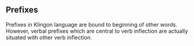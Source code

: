 ## Prefixes
Prefixes in Klingon language are bound to beginning of other words. However,
verbal prefixes which are central to verb inflection are actually situated
with other verb inflection.


